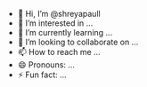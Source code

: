 - 👋 Hi, I’m @shreyapaull
- 👀 I’m interested in ...
- 🌱 I’m currently learning ...
- 💞️ I’m looking to collaborate on ...
- 📫 How to reach me ...
- 😄 Pronouns: ...
- ⚡ Fun fact: ...

<!---
shreyapaull/shreyapaull is a ✨ special ✨ repository because its `README.md` (this file) appears on your GitHub profile.
You can click the Preview link to take a look at your changes.
--->

